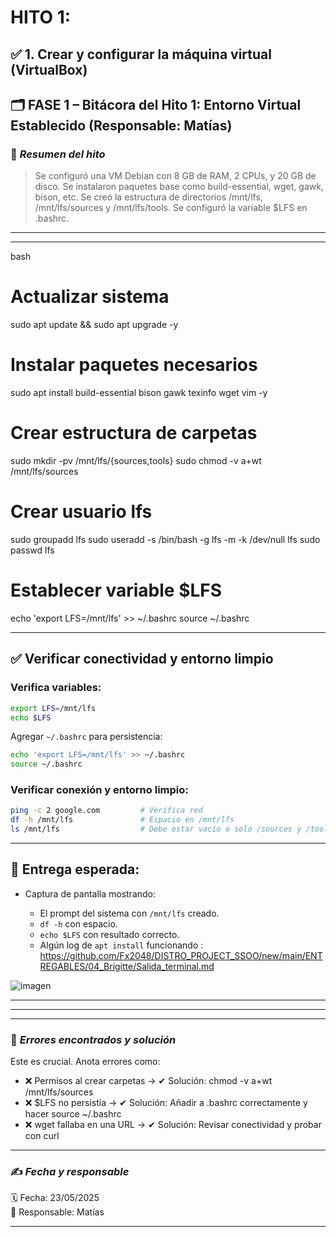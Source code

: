 # HITO 1:

## ✅ 1. Crear y configurar la máquina virtual (VirtualBox)

## 🗂 FASE 1 – Bitácora del Hito 1: Entorno Virtual Establecido (Responsable: Matías)

### 📌  *Resumen del hito*



> Se configuró una VM Debian con 8 GB de RAM, 2 CPUs, y 20 GB de disco. Se instalaron paquetes base como build-essential, wget, gawk, bison, etc. Se creó la estructura de directorios /mnt/lfs, /mnt/lfs/sources y /mnt/lfs/tools. Se configuró la variable $LFS en .bashrc.

---



---

bash
# Actualizar sistema
sudo apt update && sudo apt upgrade -y

# Instalar paquetes necesarios
sudo apt install build-essential bison gawk texinfo wget vim -y

# Crear estructura de carpetas
sudo mkdir -pv /mnt/lfs/{sources,tools}
sudo chmod -v a+wt /mnt/lfs/sources

# Crear usuario lfs
sudo groupadd lfs
sudo useradd -s /bin/bash -g lfs -m -k /dev/null lfs
sudo passwd lfs

# Establecer variable $LFS
echo 'export LFS=/mnt/lfs' >> ~/.bashrc
source ~/.bashrc






---

## ✅  Verificar conectividad y entorno limpio

### Verifica variables:

```bash
export LFS=/mnt/lfs
echo $LFS
```

Agregar `~/.bashrc` para persistencia:

```bash
echo 'export LFS=/mnt/lfs' >> ~/.bashrc
source ~/.bashrc
```

### Verificar conexión y entorno limpio:

```bash
ping -c 2 google.com         # Verifica red
df -h /mnt/lfs               # Espacio en /mnt/lfs
ls /mnt/lfs                  # Debe estar vacío o solo /sources y /tools
```

---

## 📸 Entrega esperada:

* Captura de pantalla mostrando:

  * El prompt del sistema con `/mnt/lfs` creado.
  * `df -h` con espacio.
  * `echo $LFS` con resultado correcto.
  * Algún log de `apt install` funcionando : https://github.com/Fx2048/DISTRO_PROJECT_SSOO/new/main/ENTREGABLES/04_Brigitte/Salida_terminal.md

![imagen](https://github.com/user-attachments/assets/e331e9f6-2714-4381-aacd-5463de5a7bc1)

---



---





---

### 🧩  *Errores encontrados y solución*

Este es crucial. Anota errores como:

* ❌ Permisos al crear carpetas → ✔ Solución: chmod -v a+wt /mnt/lfs/sources
* ❌ $LFS no persistía → ✔ Solución: Añadir a .bashrc correctamente y hacer source ~/.bashrc
* ❌ wget fallaba en una URL → ✔ Solución: Revisar conectividad y probar con curl


---



### ✍  *Fecha y responsable*



🗓 Fecha: 23/05/2025  
👤 Responsable: Matías


---


